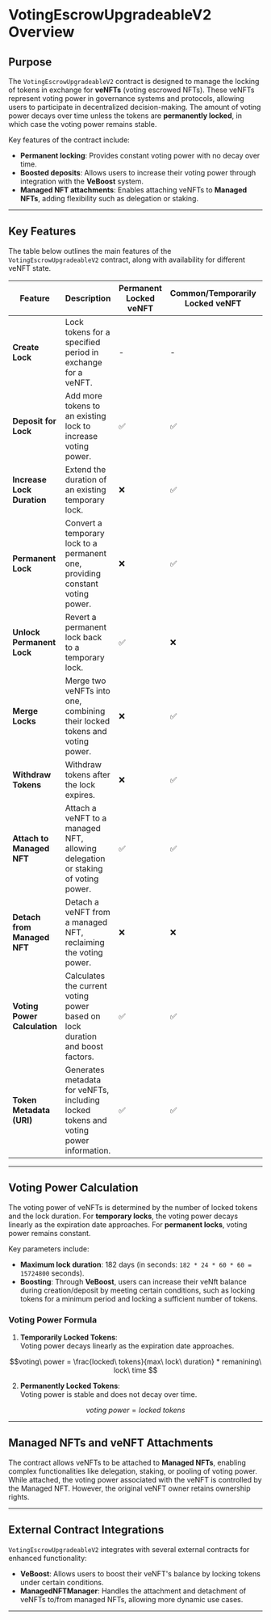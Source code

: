 
# VotingEscrowUpgradeableV2 Overview

## Purpose
The `VotingEscrowUpgradeableV2` contract is designed to manage the locking of tokens in exchange for **veNFTs** (voting escrowed NFTs). These veNFTs represent voting power in governance systems and protocols, allowing users to participate in decentralized decision-making. The amount of voting power decays over time unless the tokens are **permanently locked**, in which case the voting power remains stable.

Key features of the contract include:
- **Permanent locking**: Provides constant voting power with no decay over time.
- **Boosted deposits**: Allows users to increase their voting power through integration with the **VeBoost** system.
- **Managed NFT attachments**: Enables attaching veNFTs to **Managed NFTs**, adding flexibility such as delegation or staking.

---

## Key Features

The table below outlines the main features of the `VotingEscrowUpgradeableV2` contract, along with availability for different veNFT state.

| **Feature**                           | **Description**                                                                                  | **Permanent Locked veNFT** | **Common/Temporarily Locked veNFT** | **Attached veNFT**            |
|---------------------------------------|--------------------------------------------------------------------------------------------------|----------------------------|------------------------------|-------------------------------|
| **Create Lock**                       | Lock tokens for a specified period in exchange for a veNFT.                                       | -                          | -                            | -                             |
| **Deposit for Lock**                  | Add more tokens to an existing lock to increase voting power.                                     | ✅                          | ✅                            | ❌                             |
| **Increase Lock Duration**            | Extend the duration of an existing temporary lock.                                                | ❌                          | ✅                            | ❌                             |
| **Permanent Lock**                    | Convert a temporary lock to a permanent one, providing constant voting power.                     | ❌                          | ✅                            | ❌                             |
| **Unlock Permanent Lock**             | Revert a permanent lock back to a temporary lock.                                                 | ✅                          | ❌                            | ❌                             |
| **Merge Locks**                       | Merge two veNFTs into one, combining their locked tokens and voting power.                        | ❌                          | ✅                            | ❌                             |
| **Withdraw Tokens**                   | Withdraw tokens after the lock expires.                                                           | ❌                          | ✅                            | ❌                             |
| **Attach to Managed NFT**             | Attach a veNFT to a managed NFT, allowing delegation or staking of voting power.                  | ✅                          | ✅                            | ❌                             |
| **Detach from Managed NFT**           | Detach a veNFT from a managed NFT, reclaiming the voting power.                                   | ❌                          | ❌                            | ✅                             |
| **Voting Power Calculation**          | Calculates the current voting power based on lock duration and boost factors.                     | ✅                          | ✅                            | ✅                             |
| **Token Metadata (URI)**              | Generates metadata for veNFTs, including locked tokens and voting power information.              | ✅                          | ✅                            | ✅                             |
---

## Voting Power Calculation

The voting power of veNFTs is determined by the number of locked tokens and the lock duration. For **temporary locks**, the voting power decays linearly as the expiration date approaches. For **permanent locks**, voting power remains constant.

Key parameters include:
- **Maximum lock duration**: 182 days (in seconds: `182 * 24 * 60 * 60 = 15724800` seconds).
- **Boosting**: Through **VeBoost**, users can increase their veNft balance during creation/deposit by meeting certain conditions, such as locking tokens for a minimum period and locking a sufficient number of tokens.

### Voting Power Formula

1. **Temporarily Locked Tokens**:  
   Voting power decays linearly as the expiration date approaches.
```math
voting\ power = \frac{locked\ tokens}{max\ lock\ duration} * remanining\ lock\ time

```


2. **Permanently Locked Tokens**:  
   Voting power is stable and does not decay over time.
```math
voting\ power = locked\ tokens
```

---

## Managed NFTs and veNFT Attachments

The contract allows veNFTs to be attached to **Managed NFTs**, enabling complex functionalities like delegation, staking, or pooling of voting power. While attached, the voting power associated with the veNFT is controlled by the Managed NFT. However, the original veNFT owner retains ownership rights.

---

## External Contract Integrations

`VotingEscrowUpgradeableV2` integrates with several external contracts for enhanced functionality:
- **VeBoost**: Allows users to boost their veNFT's balance by locking tokens under certain conditions.
- **ManagedNFTManager**: Handles the attachment and detachment of veNFTs to/from managed NFTs, allowing more dynamic use cases.

---
